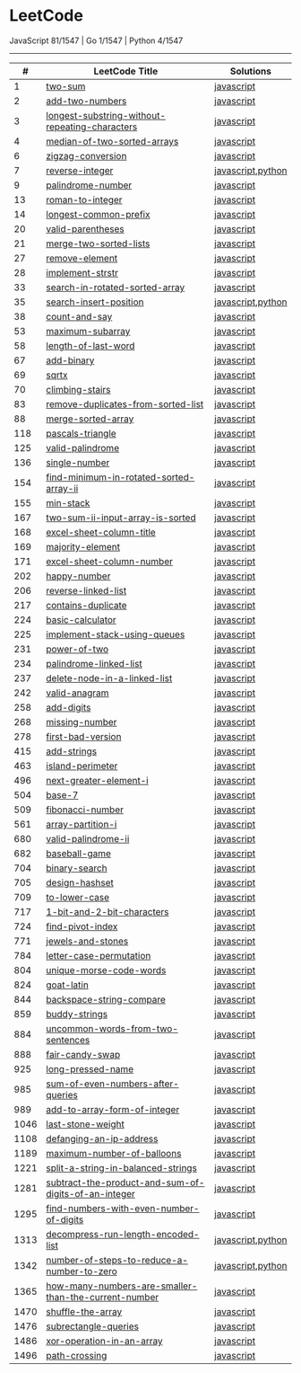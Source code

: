 # LeetCode

JavaScript 81/1547 | Go 1/1547 | Python 4/1547

---

| # | LeetCode Title  | Solutions | 
 |---|---|---| 
| 1 | [two-sum](https://leetcode.com/problems/two-sum)  | [javascript](https://github.com/polunzh/leetcode/blob/master/javascript/1-two-sum.js) |
| 2 | [add-two-numbers](https://leetcode.com/problems/add-two-numbers)  | [javascript](https://github.com/polunzh/leetcode/blob/master/javascript/2-add-two-numbers.js) |
| 3 | [longest-substring-without-repeating-characters](https://leetcode.com/problems/longest-substring-without-repeating-characters)  | [javascript](https://github.com/polunzh/leetcode/blob/master/javascript/3-longest-substring-without-repeating-characters.js) |
| 4 | [median-of-two-sorted-arrays](https://leetcode.com/problems/median-of-two-sorted-arrays)  | [javascript](https://github.com/polunzh/leetcode/blob/master/javascript/4-median-of-two-sorted-arrays.js) |
| 6 | [zigzag-conversion](https://leetcode.com/problems/zigzag-conversion)  | [javascript](https://github.com/polunzh/leetcode/blob/master/javascript/6-zigzag-conversion.js) |
| 7 | [reverse-integer](https://leetcode.com/problems/reverse-integer)  | [javascript](https://github.com/polunzh/leetcode/blob/master/javascript/7-reverse-integer.js),[python](https://github.com/polunzh/leetcode/blob/master/python/7-reverse-integer.py) |
| 9 | [palindrome-number](https://leetcode.com/problems/palindrome-number)  | [javascript](https://github.com/polunzh/leetcode/blob/master/javascript/9-palindrome-number.js) |
| 13 | [roman-to-integer](https://leetcode.com/problems/roman-to-integer)  | [javascript](https://github.com/polunzh/leetcode/blob/master/javascript/13-roman-to-integer.js) |
| 14 | [longest-common-prefix](https://leetcode.com/problems/longest-common-prefix)  | [javascript](https://github.com/polunzh/leetcode/blob/master/javascript/14-longest-common-prefix.js) |
| 20 | [valid-parentheses](https://leetcode.com/problems/valid-parentheses)  | [javascript](https://github.com/polunzh/leetcode/blob/master/javascript/20-valid-parentheses.js) |
| 21 | [merge-two-sorted-lists](https://leetcode.com/problems/merge-two-sorted-lists)  | [javascript](https://github.com/polunzh/leetcode/blob/master/javascript/21-merge-two-sorted-lists.js) |
| 27 | [remove-element](https://leetcode.com/problems/remove-element)  | [javascript](https://github.com/polunzh/leetcode/blob/master/javascript/27-remove-element.js) |
| 28 | [implement-strstr](https://leetcode.com/problems/implement-strstr)  | [javascript](https://github.com/polunzh/leetcode/blob/master/javascript/28-implement-strstr.js) |
| 33 | [search-in-rotated-sorted-array](https://leetcode.com/problems/search-in-rotated-sorted-array)  | [javascript](https://github.com/polunzh/leetcode/blob/master/javascript/33-search-in-rotated-sorted-array.js) |
| 35 | [search-insert-position](https://leetcode.com/problems/search-insert-position)  | [javascript](https://github.com/polunzh/leetcode/blob/master/javascript/35-search-insert-position.js),[python](https://github.com/polunzh/leetcode/blob/master/python/35-search-insert-position.py) |
| 38 | [count-and-say](https://leetcode.com/problems/count-and-say)  | [javascript](https://github.com/polunzh/leetcode/blob/master/javascript/38-count-and-say.js) |
| 53 | [maximum-subarray](https://leetcode.com/problems/maximum-subarray)  | [javascript](https://github.com/polunzh/leetcode/blob/master/javascript/53-maximum-subarray.js) |
| 58 | [length-of-last-word](https://leetcode.com/problems/length-of-last-word)  | [javascript](https://github.com/polunzh/leetcode/blob/master/javascript/58-length-of-last-word.js) |
| 67 | [add-binary](https://leetcode.com/problems/add-binary)  | [javascript](https://github.com/polunzh/leetcode/blob/master/javascript/67-add-binary.js) |
| 69 | [sqrtx](https://leetcode.com/problems/sqrtx)  | [javascript](https://github.com/polunzh/leetcode/blob/master/javascript/69-sqrtx.js) |
| 70 | [climbing-stairs](https://leetcode.com/problems/climbing-stairs)  | [javascript](https://github.com/polunzh/leetcode/blob/master/javascript/70-climbing-stairs.js) |
| 83 | [remove-duplicates-from-sorted-list](https://leetcode.com/problems/remove-duplicates-from-sorted-list)  | [javascript](https://github.com/polunzh/leetcode/blob/master/javascript/83-remove-duplicates-from-sorted-list.js) |
| 88 | [merge-sorted-array](https://leetcode.com/problems/merge-sorted-array)  | [javascript](https://github.com/polunzh/leetcode/blob/master/javascript/88-merge-sorted-array.js) |
| 118 | [pascals-triangle](https://leetcode.com/problems/pascals-triangle)  | [javascript](https://github.com/polunzh/leetcode/blob/master/javascript/118-pascals-triangle.js) |
| 125 | [valid-palindrome](https://leetcode.com/problems/valid-palindrome)  | [javascript](https://github.com/polunzh/leetcode/blob/master/javascript/125-valid-palindrome.js) |
| 136 | [single-number](https://leetcode.com/problems/single-number)  | [javascript](https://github.com/polunzh/leetcode/blob/master/javascript/136-single-number.js) |
| 154 | [find-minimum-in-rotated-sorted-array-ii](https://leetcode.com/problems/find-minimum-in-rotated-sorted-array-ii)  | [javascript](https://github.com/polunzh/leetcode/blob/master/javascript/154-find-minimum-in-rotated-sorted-array-ii.js) |
| 155 | [min-stack](https://leetcode.com/problems/min-stack)  | [javascript](https://github.com/polunzh/leetcode/blob/master/javascript/155-min-stack.js) |
| 167 | [two-sum-ii-input-array-is-sorted](https://leetcode.com/problems/two-sum-ii-input-array-is-sorted)  | [javascript](https://github.com/polunzh/leetcode/blob/master/javascript/167-two-sum-ii-input-array-is-sorted.js) |
| 168 | [excel-sheet-column-title](https://leetcode.com/problems/excel-sheet-column-title)  | [javascript](https://github.com/polunzh/leetcode/blob/master/javascript/168-excel-sheet-column-title.js) |
| 169 | [majority-element](https://leetcode.com/problems/majority-element)  | [javascript](https://github.com/polunzh/leetcode/blob/master/javascript/169-majority-element.js) |
| 171 | [excel-sheet-column-number](https://leetcode.com/problems/excel-sheet-column-number)  | [javascript](https://github.com/polunzh/leetcode/blob/master/javascript/171-excel-sheet-column-number.js) |
| 202 | [happy-number](https://leetcode.com/problems/happy-number)  | [javascript](https://github.com/polunzh/leetcode/blob/master/javascript/202-happy-number.js) |
| 206 | [reverse-linked-list](https://leetcode.com/problems/reverse-linked-list)  | [javascript](https://github.com/polunzh/leetcode/blob/master/javascript/206-reverse-linked-list.js) |
| 217 | [contains-duplicate](https://leetcode.com/problems/contains-duplicate)  | [javascript](https://github.com/polunzh/leetcode/blob/master/javascript/217-contains-duplicate.js) |
| 224 | [basic-calculator](https://leetcode.com/problems/basic-calculator)  | [javascript](https://github.com/polunzh/leetcode/blob/master/javascript/224-basic-calculator.js) |
| 225 | [implement-stack-using-queues](https://leetcode.com/problems/implement-stack-using-queues)  | [javascript](https://github.com/polunzh/leetcode/blob/master/javascript/225-implement-stack-using-queues.js) |
| 231 | [power-of-two](https://leetcode.com/problems/power-of-two)  | [javascript](https://github.com/polunzh/leetcode/blob/master/javascript/231-power-of-two.js) |
| 234 | [palindrome-linked-list](https://leetcode.com/problems/palindrome-linked-list)  | [javascript](https://github.com/polunzh/leetcode/blob/master/javascript/234-palindrome-linked-list.js) |
| 237 | [delete-node-in-a-linked-list](https://leetcode.com/problems/delete-node-in-a-linked-list)  | [javascript](https://github.com/polunzh/leetcode/blob/master/javascript/237-delete-node-in-a-linked-list.js) |
| 242 | [valid-anagram](https://leetcode.com/problems/valid-anagram)  | [javascript](https://github.com/polunzh/leetcode/blob/master/javascript/242-valid-anagram.js) |
| 258 | [add-digits](https://leetcode.com/problems/add-digits)  | [javascript](https://github.com/polunzh/leetcode/blob/master/javascript/258-add-digits.js) |
| 268 | [missing-number](https://leetcode.com/problems/missing-number)  | [javascript](https://github.com/polunzh/leetcode/blob/master/javascript/268-missing-number.js) |
| 278 | [first-bad-version](https://leetcode.com/problems/first-bad-version)  | [javascript](https://github.com/polunzh/leetcode/blob/master/javascript/278-first-bad-version.js) |
| 415 | [add-strings](https://leetcode.com/problems/add-strings)  | [javascript](https://github.com/polunzh/leetcode/blob/master/javascript/415-add-strings.js) |
| 463 | [island-perimeter](https://leetcode.com/problems/island-perimeter)  | [javascript](https://github.com/polunzh/leetcode/blob/master/javascript/463-island-perimeter.js) |
| 496 | [next-greater-element-i](https://leetcode.com/problems/next-greater-element-i)  | [javascript](https://github.com/polunzh/leetcode/blob/master/javascript/496-next-greater-element-i.js) |
| 504 | [base-7](https://leetcode.com/problems/base-7)  | [javascript](https://github.com/polunzh/leetcode/blob/master/javascript/504-base-7.js) |
| 509 | [fibonacci-number](https://leetcode.com/problems/fibonacci-number)  | [javascript](https://github.com/polunzh/leetcode/blob/master/javascript/509-fibonacci-number.js) |
| 561 | [array-partition-i](https://leetcode.com/problems/array-partition-i)  | [javascript](https://github.com/polunzh/leetcode/blob/master/javascript/561-array-partition-i.js) |
| 680 | [valid-palindrome-ii](https://leetcode.com/problems/valid-palindrome-ii)  | [javascript](https://github.com/polunzh/leetcode/blob/master/javascript/680-valid-palindrome-ii.js) |
| 682 | [baseball-game](https://leetcode.com/problems/baseball-game)  | [javascript](https://github.com/polunzh/leetcode/blob/master/javascript/682-baseball-game.js) |
| 704 | [binary-search](https://leetcode.com/problems/binary-search)  | [javascript](https://github.com/polunzh/leetcode/blob/master/javascript/704-binary-search.js) |
| 705 | [design-hashset](https://leetcode.com/problems/design-hashset)  | [javascript](https://github.com/polunzh/leetcode/blob/master/javascript/705-design-hashset.js) |
| 709 | [to-lower-case](https://leetcode.com/problems/to-lower-case)  | [javascript](https://github.com/polunzh/leetcode/blob/master/javascript/709-to-lower-case.js) |
| 717 | [1-bit-and-2-bit-characters](https://leetcode.com/problems/1-bit-and-2-bit-characters)  | [javascript](https://github.com/polunzh/leetcode/blob/master/javascript/717-1-bit-and-2-bit-characters.js) |
| 724 | [find-pivot-index](https://leetcode.com/problems/find-pivot-index)  | [javascript](https://github.com/polunzh/leetcode/blob/master/javascript/724-find-pivot-index.js) |
| 771 | [jewels-and-stones](https://leetcode.com/problems/jewels-and-stones)  | [javascript](https://github.com/polunzh/leetcode/blob/master/javascript/771-jewels-and-stones.js) |
| 784 | [letter-case-permutation](https://leetcode.com/problems/letter-case-permutation)  | [javascript](https://github.com/polunzh/leetcode/blob/master/javascript/784-letter-case-permutation.js) |
| 804 | [unique-morse-code-words](https://leetcode.com/problems/unique-morse-code-words)  | [javascript](https://github.com/polunzh/leetcode/blob/master/javascript/804-unique-morse-code-words.js) |
| 824 | [goat-latin](https://leetcode.com/problems/goat-latin)  | [javascript](https://github.com/polunzh/leetcode/blob/master/javascript/824-goat-latin.js) |
| 844 | [backspace-string-compare](https://leetcode.com/problems/backspace-string-compare)  | [javascript](https://github.com/polunzh/leetcode/blob/master/javascript/844-backspace-string-compare.js) |
| 859 | [buddy-strings](https://leetcode.com/problems/buddy-strings)  | [javascript](https://github.com/polunzh/leetcode/blob/master/javascript/859-buddy-strings.js) |
| 884 | [uncommon-words-from-two-sentences](https://leetcode.com/problems/uncommon-words-from-two-sentences)  | [javascript](https://github.com/polunzh/leetcode/blob/master/javascript/884-uncommon-words-from-two-sentences.js) |
| 888 | [fair-candy-swap](https://leetcode.com/problems/fair-candy-swap)  | [javascript](https://github.com/polunzh/leetcode/blob/master/javascript/888-fair-candy-swap.js) |
| 925 | [long-pressed-name](https://leetcode.com/problems/long-pressed-name)  | [javascript](https://github.com/polunzh/leetcode/blob/master/javascript/925-long-pressed-name.js) |
| 985 | [sum-of-even-numbers-after-queries](https://leetcode.com/problems/sum-of-even-numbers-after-queries)  | [javascript](https://github.com/polunzh/leetcode/blob/master/javascript/985-sum-of-even-numbers-after-queries.js) |
| 989 | [add-to-array-form-of-integer](https://leetcode.com/problems/add-to-array-form-of-integer)  | [javascript](https://github.com/polunzh/leetcode/blob/master/javascript/989-add-to-array-form-of-integer.js) |
| 1046 | [last-stone-weight](https://leetcode.com/problems/last-stone-weight)  | [javascript](https://github.com/polunzh/leetcode/blob/master/javascript/1046-last-stone-weight.js) |
| 1108 | [defanging-an-ip-address](https://leetcode.com/problems/defanging-an-ip-address)  | [javascript](https://github.com/polunzh/leetcode/blob/master/javascript/1108-defanging-an-ip-address.js) |
| 1189 | [maximum-number-of-balloons](https://leetcode.com/problems/maximum-number-of-balloons)  | [javascript](https://github.com/polunzh/leetcode/blob/master/javascript/1189-maximum-number-of-balloons.js) |
| 1221 | [split-a-string-in-balanced-strings](https://leetcode.com/problems/split-a-string-in-balanced-strings)  | [javascript](https://github.com/polunzh/leetcode/blob/master/javascript/1221-split-a-string-in-balanced-strings.js) |
| 1281 | [subtract-the-product-and-sum-of-digits-of-an-integer](https://leetcode.com/problems/subtract-the-product-and-sum-of-digits-of-an-integer)  | [javascript](https://github.com/polunzh/leetcode/blob/master/javascript/1281-subtract-the-product-and-sum-of-digits-of-an-integer.js) |
| 1295 | [find-numbers-with-even-number-of-digits](https://leetcode.com/problems/find-numbers-with-even-number-of-digits)  | [javascript](https://github.com/polunzh/leetcode/blob/master/javascript/1295-find-numbers-with-even-number-of-digits.js) |
| 1313 | [decompress-run-length-encoded-list](https://leetcode.com/problems/decompress-run-length-encoded-list)  | [javascript](https://github.com/polunzh/leetcode/blob/master/javascript/1313-decompress-run-length-encoded-list.js),[python](https://github.com/polunzh/leetcode/blob/master/python/1313-decompress-run-length-encoded-list.py) |
| 1342 | [number-of-steps-to-reduce-a-number-to-zero](https://leetcode.com/problems/number-of-steps-to-reduce-a-number-to-zero)  | [javascript](https://github.com/polunzh/leetcode/blob/master/javascript/1342-number-of-steps-to-reduce-a-number-to-zero.js),[python](https://github.com/polunzh/leetcode/blob/master/python/1342-number-of-steps-to-reduce-a-number-to-zero.py) |
| 1365 | [how-many-numbers-are-smaller-than-the-current-number](https://leetcode.com/problems/how-many-numbers-are-smaller-than-the-current-number)  | [javascript](https://github.com/polunzh/leetcode/blob/master/javascript/1365-how-many-numbers-are-smaller-than-the-current-number.js) |
| 1470 | [shuffle-the-array](https://leetcode.com/problems/shuffle-the-array)  | [javascript](https://github.com/polunzh/leetcode/blob/master/javascript/1470-shuffle-the-array.js) |
| 1476 | [subrectangle-queries](https://leetcode.com/problems/subrectangle-queries)  | [javascript](https://github.com/polunzh/leetcode/blob/master/javascript/1476-subrectangle-queries.js) |
| 1486 | [xor-operation-in-an-array](https://leetcode.com/problems/xor-operation-in-an-array)  | [javascript](https://github.com/polunzh/leetcode/blob/master/javascript/1486-xor-operation-in-an-array.js) |
| 1496 | [path-crossing](https://leetcode.com/problems/path-crossing)  | [javascript](https://github.com/polunzh/leetcode/blob/master/javascript/1496-path-crossing.js) |